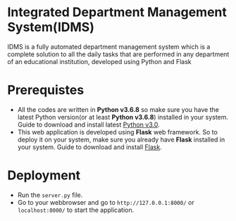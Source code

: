 # Integrated Department Management System(IDMS)
IDMS is a fully automated department management system which is a complete solution to all the daily tasks that are performed in any department of an educational institution, developed using Python and Flask

# Prerequistes
* All the codes are written in **Python v3.6.8** so make sure you have the latest Python version(or at least **Python v3.6.8**) installed  in your system. Guide to download and install latest [Python v3.0](https://docs.python.org/3.6/).
* This web application is developed using **Flask** web framework. So to deploy it on your system, make sure you already have **Flask** installed in your system. Guide to download and install [Flask](https://flask.palletsprojects.com/en/1.1.x/installation/).

# Deployment
* Run the `server.py` file.
* Go to your webbrowser and go to `http://127.0.0.1:8000/` or `localhost:8000/` to start the application.


